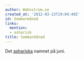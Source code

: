 ```yaml
---
author: Wahnstrom.se
created_at: '2012-03-13T19:04:40Z'
id: Sommarmånad
links:
  mention:
  - asharisk
title: Sommarmånad
---
```


Det [ashariska] namnet på juni.

  [ashariska]: asharisk